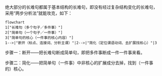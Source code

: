 绝大部分的长难句都属于基本结构的长难句，即没有经过复杂结构变化的长难句，采用“两步分析法”就能攻克，如下：

```mermaid
flowchart
1["长难句（多个句子／多件事）"]
2["简单句（一个句子／一件事）"]
3["简单句的核心（一件事的核心内容）"]
1-->|"断开（标点、连接词、分析主谓）"|2-->|"简化（定位谓语动词、去扩展找核心）"|3
```

步骤一：断开——把长难句断成简单句，即把多件事断成一件一件事来看。

步骤二：简化——把简单句（一件事）中非核心的扩展成分去掉，找到（一件事的）核心。